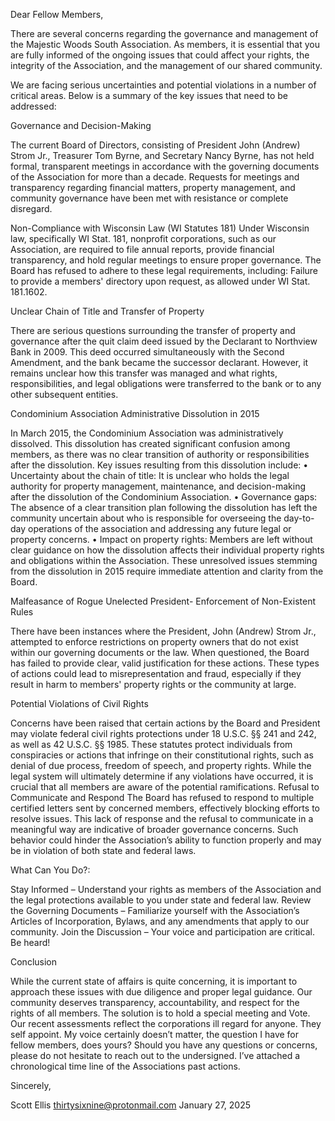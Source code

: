 Dear Fellow Members,

There are several concerns regarding the governance and management of the Majestic
Woods South Association. As members, it is essential that you are fully informed of the
ongoing issues that could affect your rights, the integrity of the Association, and the
management of our shared community.

We are facing serious uncertainties and potential violations in a number of
critical areas. Below is a summary of the key issues that need to be addressed:

Governance and Decision-Making

The current Board of Directors, consisting of President John (Andrew) Strom Jr.,
Treasurer Tom Byrne, and Secretary Nancy Byrne, has not held formal, transparent
meetings in accordance with the governing documents of the Association for more than a
decade. Requests for meetings and transparency regarding financial matters, property
management, and community governance have been met with resistance or complete
disregard.

Non-Compliance with Wisconsin Law (WI Statutes 181) Under Wisconsin law,
specifically WI Stat. 181, nonprofit corporations, such as our Association, are required to
file annual reports, provide financial transparency, and hold regular meetings to ensure
proper governance. The Board has refused to adhere to these legal requirements,
including: Failure to provide a members' directory upon request, as allowed under WI
Stat. 181.1602.

Unclear Chain of Title and Transfer of Property

There are serious questions surrounding the transfer of property and governance after the
quit claim deed issued by the Declarant to Northview Bank in 2009. This deed occurred
simultaneously with the Second Amendment, and the bank became the successor
declarant. However, it remains unclear how this transfer was managed and what rights,
responsibilities, and legal obligations were transferred to the bank or to any other
subsequent entities.

Condominium Association Administrative Dissolution in 2015

In March 2015, the Condominium Association was administratively dissolved. This
dissolution has created significant confusion among members, as there was no clear
transition of authority or responsibilities after the dissolution. Key issues resulting from
this dissolution include:
• Uncertainty about the chain of title: It is unclear who holds the legal authority
for property management, maintenance, and decision-making after the
dissolution of the Condominium Association.
• Governance gaps: The absence of a clear transition plan following the
dissolution has left the community uncertain about who is responsible for
overseeing the day-to-day operations of the association and addressing any
future legal or property concerns.
• Impact on property rights: Members are left without clear guidance on how
the dissolution affects their individual property rights and obligations within the
Association.
These unresolved issues stemming from the dissolution in 2015 require immediate
attention and clarity from the Board.

Malfeasance of Rogue Unelected President- Enforcement of
Non-Existent Rules

There have been instances where the President, John (Andrew) Strom Jr., attempted to
enforce restrictions on property owners that do not exist within our governing
documents or the law. When questioned, the Board has failed to provide clear, valid
justification for these actions. These types of actions could lead to misrepresentation and
fraud, especially if they result in harm to members' property rights or the community
at large.

Potential Violations of Civil Rights

Concerns have been raised that certain actions by the Board and President may violate
federal civil rights protections under 18 U.S.C. §§ 241 and 242, as well as
42 U.S.C. §§ 1985. These statutes protect individuals from conspiracies or actions that
infringe on their constitutional rights, such as denial of due process, freedom of speech,
and property rights. While the legal system will ultimately determine if any violations
have occurred, it is crucial that all members are aware of the potential ramifications.
Refusal to Communicate and Respond
The Board has refused to respond to multiple certified letters sent by concerned
members, effectively blocking efforts to resolve issues. This lack of response and the
refusal to communicate in a meaningful way are indicative of broader governance
concerns. Such behavior could hinder the Association’s ability to function properly and
may be in violation of both state and federal laws.

What Can You Do?:

Stay Informed – Understand your rights as members of the Association and the legal
protections available to you under state and federal law. Review the Governing
Documents – Familiarize yourself with the Association’s Articles of Incorporation,
Bylaws, and any amendments that apply to our community. Join the Discussion – Your
voice and participation are critical. Be heard!

Conclusion

While the current state of affairs is quite concerning, it is important to approach these
issues with due diligence and proper legal guidance. Our community deserves
transparency, accountability, and respect for the rights of all members.
The solution is to hold a special meeting and Vote. Our recent assessments reflect the
corporations ill regard for anyone. They self appoint. My voice certainly doesn’t matter,
the question I have for fellow members, does yours?
Should you have any questions or concerns, please do not hesitate to reach out to the
undersigned. I’ve attached a chronological time line of the Associations past actions.

Sincerely,

Scott Ellis
thirtysixnine@protonmail.com
January 27, 2025
